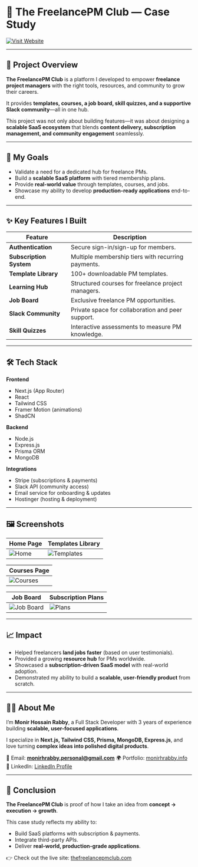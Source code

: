 
# 📌 The FreelancePM Club — Case Study

[![Visit Website](https://img.shields.io/badge/🌍%20Live%20Site-thefreelancepmclub.com-blue)](https://thefreelancepmclub.com)

---

## 📝 Project Overview

**The FreelancePM Club** is a platform I developed to empower **freelance project managers** with the right tools, resources, and community to grow their careers.

It provides **templates, courses, a job board, skill quizzes, and a supportive Slack community**—all in one hub.

This project was not only about building features—it was about designing a **scalable SaaS ecosystem** that blends **content delivery, subscription management, and community engagement** seamlessly.

---

## 🎯 My Goals

* Validate a need for a dedicated hub for freelance PMs.
* Build a **scalable SaaS platform** with tiered membership plans.
* Provide **real-world value** through templates, courses, and jobs.
* Showcase my ability to develop **production-ready applications** end-to-end.

---

## ✨ Key Features I Built

| Feature                 | Description                                        |
| ----------------------- | -------------------------------------------------- |
| **Authentication**      | Secure sign-in/sign-up for members.                |
| **Subscription System** | Multiple membership tiers with recurring payments. |
| **Template Library**    | 100+ downloadable PM templates.                    |
| **Learning Hub**        | Structured courses for freelance project managers. |
| **Job Board**           | Exclusive freelance PM opportunities.              |
| **Slack Community**     | Private space for collaboration and peer support.  |
| **Skill Quizzes**       | Interactive assessments to measure PM knowledge.   |

---

## 🛠 Tech Stack

**Frontend**

* Next.js (App Router)
* React
* Tailwind CSS
* Framer Motion (animations)
* ShadCN

**Backend**

* Node.js
* Express.js
* Prisma ORM
* MongoDB

**Integrations**

* Stripe (subscriptions & payments)
* Slack API (community access)
* Email service for onboarding & updates
* Hostinger (hosting & deployment)

---

## 🖼 Screenshots

| Home Page                                                                                 | Templates Library                                                                           |
| ----------------------------------------------------------------------------------------- | ------------------------------------------------------------------------------------------- |
| ![Home](https://files.edgestore.dev/w83fbai02qyxofbq/promotional/_public/home%20page.png) | ![Templates](https://files.edgestore.dev/w83fbai02qyxofbq/promotional/_public/Packages.png) |

| Courses Page                                                                                  |
| --------------------------------------------------------------------------------------------- |
| ![Courses](https://files.edgestore.dev/w83fbai02qyxofbq/promotional/_public/why%20choose.png) |

| Job Board                                                                                    | Subscription Plans                                                                     |
| -------------------------------------------------------------------------------------------- | -------------------------------------------------------------------------------------- |
| ![Job Board](https://files.edgestore.dev/w83fbai02qyxofbq/promotional/_public/dashboard.png) | ![Plans](https://files.edgestore.dev/w83fbai02qyxofbq/promotional/_public/invoice.png) |



---

## 📈 Impact

* Helped freelancers **land jobs faster** (based on user testimonials).
* Provided a growing **resource hub** for PMs worldwide.
* Showcased a **subscription-driven SaaS model** with real-world adoption.
* Demonstrated my ability to build a **scalable, user-friendly product** from scratch.

---

## 👨‍💻 About Me

I’m **Monir Hossain Rabby**, a Full Stack Developer with 3 years of experience building **scalable, user-focused applications**.

I specialize in **Next.js, Tailwind CSS, Prisma, MongoDB, Express.js**, and love turning **complex ideas into polished digital products**.

📧 Email: **[monirhrabby.personal@gmail.com](mailto:monirhrabby.personal@gmail.com)**
🌍 Portfolio: [monirhrabby.info](https://www.monirhrabby.info)
💼 LinkedIn: [LinkedIn Profile](https://www.linkedin.com/in/monirhabderabby)

---

## 🚀 Conclusion

**The FreelancePM Club** is proof of how I take an idea from **concept → execution → growth**.

This case study reflects my ability to:

* Build SaaS platforms with subscription & payments.
* Integrate third-party APIs.
* Deliver **real-world, production-grade applications**.

👉 Check out the live site: [thefreelancepmclub.com](https://thefreelancepmclub.com)

